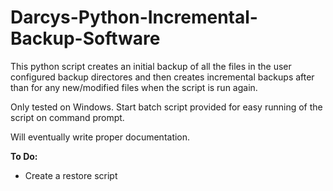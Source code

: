 # Darcys-Python-Incremental-Backup-Software
This python script creates an initial backup of all the files in the user configured backup directores and then creates incremental backups after than for any new/modified files when the script is run again.

Only tested on Windows.
Start batch script provided for easy running of the script on command prompt.

Will eventually write proper documentation.

**To Do:**
- Create a restore script
